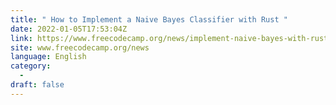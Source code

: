 ```yaml
---
title: " How to Implement a Naive Bayes Classifier with Rust "
date: 2022-01-05T17:53:04Z
link: https://www.freecodecamp.org/news/implement-naive-bayes-with-rust/?utm_medium=RSS&utm_source=news.12bit.vn
site: www.freecodecamp.org/news
language: English
category:
  -   
draft: false
---
```

